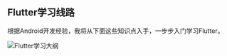 ## Flutter学习线路
根据Android开发经验，我将从下面这些知识点入手，一步步入门学习Flutter。

![Flutter学习大纲](https://img-blog.csdnimg.cn/20200505203112989.png?x-oss-process=image/watermark,type_ZmFuZ3poZW5naGVpdGk,shadow_10,text_aHR0cHM6Ly9ibG9nLmNzZG4ubmV0L3UwMTExNTM4MTc=,size_16,color_FFFFFF,t_70)

